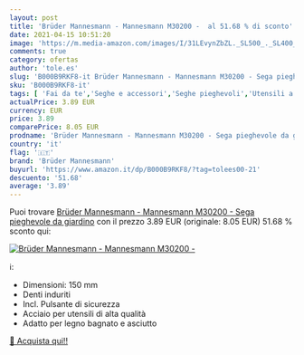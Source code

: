 ```yaml
---
layout: post
title: 'Brüder Mannesmann - Mannesmann M30200 -  al 51.68 % di sconto'
date: 2021-04-15 10:51:20
image: 'https://m.media-amazon.com/images/I/31LEvynZbZL._SL500_._SL400_.jpg'
comments: true
category: ofertas
author: 'tole.es'
slug: 'B000B9RKF8-it Brüder Mannesmann - Mannesmann M30200 - Sega pieghevole da...'
sku: 'B000B9RKF8-it'
tags: [ 'Fai da te','Seghe e accessori','Seghe pieghevoli','Utensili a mano','Utensili elettrici e a mano','brüder mannesmann', ]
actualPrice: 3.89 EUR
currency: EUR
price: 3.89
comparePrice: 8.05 EUR
prodname: 'Brüder Mannesmann - Mannesmann M30200 - Sega pieghevole da giardino'
country: 'it'
flag: '🇮🇹'
brand: 'Brüder Mannesmann'
buyurl: 'https://www.amazon.it/dp/B000B9RKF8/?tag=tolees00-21'
descuento: '51.68'
average: '3.89'
---
```


Puoi trovare [Brüder Mannesmann - Mannesmann M30200 - Sega pieghevole da giardino](https://www.amazon.it/dp/B000B9RKF8/?tag=tolees00-21) con il prezzo 3.89 EUR (originale: 8.05 EUR) 51.68 % sconto qui:

[![Brüder Mannesmann - Mannesmann M30200 - ](https://m.media-amazon.com/images/I/31LEvynZbZL._SL500_._SL400_.jpg)](https://www.amazon.it/dp/B000B9RKF8/?tag=tolees00-21)

ℹ️:

- Dimensioni: 150 mm
- Denti induriti
- Incl. Pulsante di sicurezza
- Acciaio per utensili di alta qualità
- Adatto per legno bagnato e asciutto

[🛒 Acquista qui!!](https://www.amazon.it/dp/B000B9RKF8/?tag=tolees00-21)
